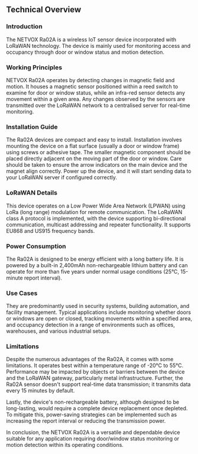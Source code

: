 ## Technical Overview

### Introduction
The NETVOX Ra02A is a wireless IoT sensor device incorporated with LoRaWAN technology. The device is mainly used for monitoring access and occupancy through door or window status and motion detection.

### Working Principles
NETVOX Ra02A operates by detecting changes in magnetic field and motion. It houses a magnetic sensor positioned within a reed switch to examine for door or window status, while an infra-red sensor detects any movement within a given area. Any changes observed by the sensors are transmitted over the LoRaWAN network to a centralised server for real-time monitoring.

### Installation Guide
The Ra02A devices are compact and easy to install. Installation involves mounting the device on a flat surface (usually a door or window frame) using screws or adhesive tape. The smaller magnetic component should be placed directly adjacent on the moving part of the door or window. Care should be taken to ensure the arrow indicators on the main device and the magnet align correctly. Power up the device, and it will start sending data to your LoRaWAN server if configured correctly.

### LoRaWAN Details
This device operates on a Low Power Wide Area Network (LPWAN) using LoRa (long range) modulation for remote communication. The LoRaWAN class A protocol is implemented, with the device supporting bi-directional communication, multicast addressing and repeater functionality. It supports EU868 and US915 frequency bands.

### Power Consumption
The Ra02A is designed to be energy efficient with a long battery life. It is powered by a built-in 2,400mAh non-rechargeable lithium battery and can operate for more than five years under normal usage conditions (25°C, 15-minute report interval).

### Use Cases
They are predominantly used in security systems, building automation, and facility management. Typical applications include monitoring whether doors or windows are open or closed, tracking movements within a specified area, and occupancy detection in a range of environments such as offices, warehouses, and various industrial setups.

### Limitations
Despite the numerous advantages of the Ra02A, it comes with some limitations. It operates best within a temperature range of -20°C to 55°C. Performance may be impacted by objects or barriers between the device and the LoRaWAN gateway, particularly metal infrastructure. Further, the Ra02A sensor doesn't support real-time data transmission; it transmits data every 15 minutes by default.

Lastly, the device's non-rechargeable battery, although designed to be long-lasting, would require a complete device replacement once depleted. To mitigate this, power-saving strategies can be implemented such as increasing the report interval or reducing the transmission power. 

In conclusion, the NETVOX Ra02A is a versatile and dependable device suitable for any application requiring door/window status monitoring or motion detection within its operating conditions.